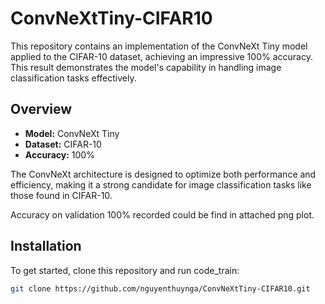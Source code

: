 

# ConvNeXtTiny-CIFAR10

This repository contains an implementation of the ConvNeXt Tiny model applied to the CIFAR-10 dataset, achieving an impressive 100% accuracy. This result demonstrates the model's capability in handling image classification tasks effectively.

## Overview

- **Model:** ConvNeXt Tiny
- **Dataset:** CIFAR-10
- **Accuracy:** 100%

The ConvNeXt architecture is designed to optimize both performance and efficiency, making it a strong candidate for image classification tasks like those found in CIFAR-10.

Accuracy on validation 100% recorded could be find in attached png plot.

## Installation

To get started, clone this repository and run code_train:

```bash
git clone https://github.com/nguyenthuynga/ConvNeXtTiny-CIFAR10.git

